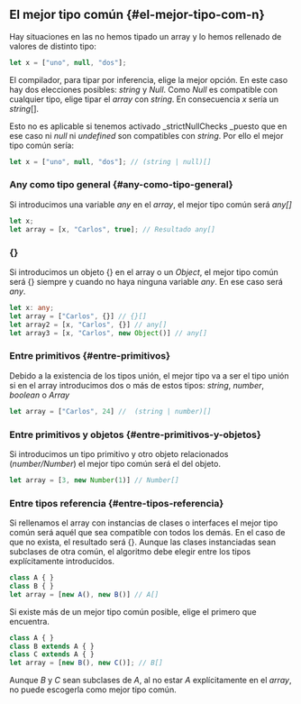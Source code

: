 ## El mejor tipo común {#el-mejor-tipo-com-n}

Hay situaciones en las no hemos tipado un array y lo hemos rellenado de valores de distinto tipo:

```ts
let x = ["uno", null, "dos"];
```

El compilador, para tipar por inferencia, elige la mejor opción. En este caso hay dos elecciones posibles: _string_ y _Null_. Como _Null_ es compatible con cualquier tipo, elige tipar el _array_ con _string_. En consecuencia _x_ sería un _string_\[\].

Esto no es aplicable si tenemos activado _strictNullChecks _puesto que en ese caso ni _null_ ni _undefined_ son compatibles con _string_. Por ello el mejor tipo común sería:

```ts
let x = ["uno", null, "dos"]; // (string | null)[]
```

### Any como tipo general {#any-como-tipo-general}

Si introducimos una variable _any_ en el _array_, el mejor tipo común será _any\[\]_

```ts
let x;
let array = [x, "Carlos", true]; // Resultado any[]
```

### **{}**

Si introducimos un objeto {} en el array o un _Object_, el mejor tipo común será {} siempre y cuando no haya ninguna variable _any_. En ese caso será _any_.

```ts
let x: any;
let array = ["Carlos", {}] // {}[]
let array2 = [x, "Carlos", {}] // any[]
let array3 = [x, "Carlos", new Object()] // any[]
```

### Entre primitivos {#entre-primitivos}

Debido a la existencia de los tipos unión, el mejor tipo va a ser el tipo unión si en el array introducimos dos o más de estos tipos: _string_, _number_, _boolean_ o _Array_

```ts
let array = ["Carlos", 24] //  (string | number)[]
```

### Entre primitivos y objetos {#entre-primitivos-y-objetos}

Si introducimos un tipo primitivo y otro objeto relacionados \(_number/Number_\) el mejor tipo común será el del objeto.

```ts
let array = [3, new Number(1)] // Number[]
```

### Entre tipos referencia {#entre-tipos-referencia}

Si rellenamos el array con instancias de clases o interfaces el mejor tipo común será aquél que sea compatible con todos los demás. En el caso de que no exista, el resultado será {}. Aunque las clases instanciadas sean subclases de otra común, el algoritmo debe elegir entre los tipos explícitamente introducidos.

```ts
class A { }
class B { }
let array = [new A(), new B()] // A[]
```

Si existe más de un mejor tipo común posible, elige el primero que encuentra.

```ts
class A { }
class B extends A { }
class C extends A { }
let array = [new B(), new C()]; // B[]
```

Aunque _B_ y _C_ sean subclases de _A_, al no estar _A_ explícitamente en el _array_, no puede escogerla como mejor tipo común.

